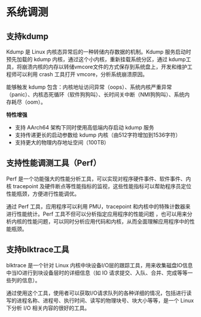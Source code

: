 # 系统调测<a name="ZH-CN_TOPIC_0185681964"></a>

## 支持kdump<a name="section109891661475"></a>

Kdump 是 Linux 内核态异常后的一种转储内存数据的机制。Kdump 服务启动时预先加载的 kdump 内核，通过这个小内核，重新挂载系统分区，通过 kdump工具，将崩溃内核的内存以转储vmcore文件的方式保存到系统盘上，开发和维护工程师可以利用 crash 工具打开 vmcore，分析系统崩溃原因。

能够触发 kdump 包含：内核地址访问异常（oops）、系统内核严重异常（panic）、内核态死循环（软件狗狗叫）、长时间关中断（NMI狗狗叫）、系统内存耗尽（oom）。

**特性增强**

-   支持 AArch64 架构下同时使用高低端内存启动 kdump 服务
-   支持传递更长的启动参数给 kdump 内核（由512字符增加到1536字符）
-   支持更大的物理内存地址空间（100TB）

## 支持性能调测工具（Perf）<a name="zh-cn_topic_0058462758_section1683960105444"></a>

Perf 是一个功能强大的性能分析工具，可以实现对程序硬件事件、软件事件、内核 tracepoint 及硬件断点等性能指标的监视，这些性能指标可以帮助程序员定位性能瓶颈，方便进行性能调优。

通过 Perf 工具，应用程序可以利用 PMU，tracepoint 和内核中的特殊计数器来进行性能统计。Perf 工具不但可以分析指定应用程序的性能问题 ，也可以用来分析内核的性能问题，可以同时分析应用代码和内核，从而全面理解应用程序中的性能瓶颈。

## 支持blktrace工具<a name="zh-cn_topic_0058462758_section16335343105444"></a>

blktrace 是一个针对 Linux 内核中块设备I/O层的跟踪工具，用来收集磁盘IO信息中当IO进行到块设备层时的详细信息（如 IO 请求提交、入队、合并、完成等等一些列的信息）。

通过使用这个工具，使用者可以获取I/O请求队列的各种详细的情况，包括进行读写的进程名称、进程号、执行时间、读写的物理块号、块大小等等，是一个 Linux下分析 I/O 相关内容的很好的工具。

